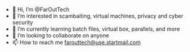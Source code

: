 - 👋 Hi, I’m @FarOutTech
- 👀 I’m interested in scambaiting, virtual machines, privacy and cyber security
- 🌱 I’m currently learning batch files, virtual box, parallels, and more
- 💞️ I’m looking to collaborate on anyone
- 📫 How to reach me farouttech@use.startmail.com

<!---
FarOutTech/FarOutTech is a ✨ special ✨ repository because its `README.md` (this file) appears on your GitHub profile.
You can click the Preview link to take a look at your changes.
--->

